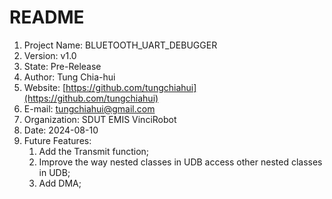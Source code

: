 # README
1. Project Name: BLUETOOTH_UART_DEBUGGER
2. Version: v1.0
3. State: Pre-Release
4. Author: Tung Chia-hui
5. Website: [https://github.com/tungchiahui](https://github.com/tungchiahui)
6. E-mail: tungchiahui@gmail.com
7. Organization: SDUT EMIS VinciRobot
8. Date: 2024-08-10
9. Future Features: 
    1. Add the Transmit function;
    2. Improve the way nested classes in UDB access other nested classes in UDB;
    3. Add DMA;